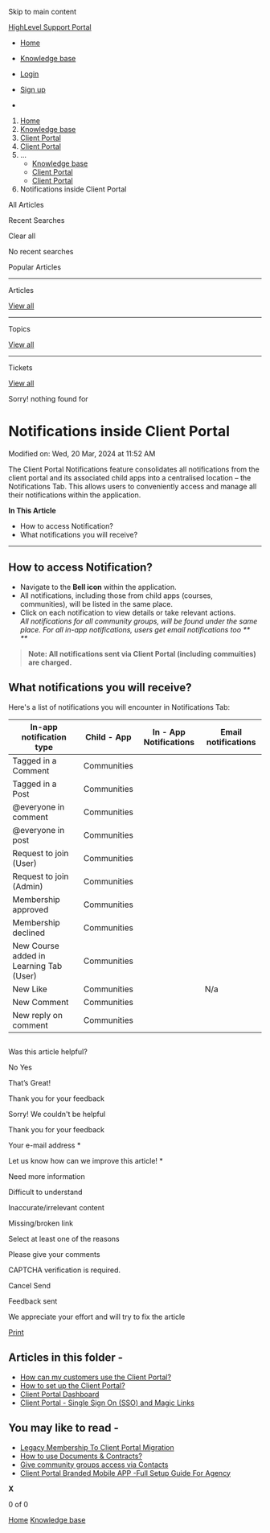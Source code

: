Skip to main content

[ HighLevel Support Portal ](https://help.gohighlevel.com)

  * [ Home ](/support/home)
  * [ Knowledge base ](/support/solutions)

  * [Login](/support/login)
  * [Sign up](/support/signup)
  * 

  1. [Home](/support/home)
  2. [Knowledge base](/support/solutions)
  3. [Client Portal](/support/solutions/155000000004)
  4. [Client Portal](/support/solutions/folders/155000000015)
  5. ... 
     * [Knowledge base](/support/solutions)
     * [Client Portal](/support/solutions/155000000004)
     * [Client Portal](/support/solutions/folders/155000000015)
  6. Notifications inside Client Portal

All  Articles 

Recent Searches

Clear all

No recent searches

Popular Articles

* * *

Articles

[View all](/support/search/solutions)

* * *

Topics

[View all](/support/search/topics)

* * *

Tickets

[View all](/support/search/tickets)

Sorry! nothing found for   

# Notifications inside Client Portal

Modified on: Wed, 20 Mar, 2024 at 11:52 AM

The Client Portal Notifications feature consolidates all notifications from the client portal and its associated child apps into a centralised location – the Notifications Tab. This allows users to conveniently access and manage all their notifications within the application. 

**In This Article**

  * How to access Notification?
  * What notifications you will receive?

* * *

## How to access Notification?

  * Navigate to the **Bell icon** within the application.
  * All notifications, including those from child apps (courses, communities), will be listed in the same place.
  * Click on each notification to view details or take relevant actions.  
_All notifications for all community groups, will be found under the same place. For all in-app notifications, users get email notifications too_ _**  
**_

> **Note: All notifications sent via Client Portal (including commuities) are charged.**  
> 

##   

## What notifications you will receive?

Here's a list of notifications you will encounter in Notifications Tab:  

In-app notification type| Child - App| In - App Notifications| Email notifications  
---|---|---|---  
Tagged in a Comment| Communities| |   
Tagged in a Post| Communities| |   
@everyone  in comment | Communities| |   
@everyone  in post | Communities| |   
Request to join (User)| Communities| |   
Request to join (Admin)| Communities| |   
Membership approved| Communities| |   
Membership declined| Communities| |   
New Course added in Learning Tab (User)| Communities| |   
New Like| Communities| | N/a  
New Comment| Communities| |   
New reply on comment| Communities| |   

##   

##   

Was this article helpful?

No  Yes 

That’s Great!

Thank you for your feedback

Sorry! We couldn't be helpful

Thank you for your feedback

Your e-mail address *

Let us know how can we improve this article! *

Need more information 

Difficult to understand 

Inaccurate/irrelevant content 

Missing/broken link 

Select at least one of the reasons 

Please give your comments 

CAPTCHA verification is required. 

Cancel  Send 

Feedback sent

We appreciate your effort and will try to fix the article

[Print](javascript:print\(\))

## Articles in this folder -

  * [How can my customers use the Client Portal?](/support/solutions/articles/155000000197-how-can-my-customers-use-the-client-portal-)
  * [How to set up the Client Portal?](/support/solutions/articles/155000000193-how-to-set-up-the-client-portal-)
  * [Client Portal Dashboard](/support/solutions/articles/155000001205-client-portal-dashboard)
  * [Client Portal - Single Sign On (SSO) and Magic Links](/support/solutions/articles/155000001667-client-portal-single-sign-on-sso-and-magic-links)

## You may like to read -

  * [Legacy Membership To Client Portal Migration](/support/solutions/articles/155000002045-legacy-membership-to-client-portal-migration)
  * [How to use Documents & Contracts?](/support/solutions/articles/155000000594-how-to-use-documents-contracts-)
  * [Give community groups access via Contacts](/support/solutions/articles/155000003383-give-community-groups-access-via-contacts)
  * [Client Portal Branded Mobile APP -Full Setup Guide For Agency](/support/solutions/articles/155000002617-client-portal-branded-mobile-app-full-setup-guide-for-agency)

**X**

0 of 0 []()

[Home](/support/home) [Knowledge base](/support/solutions)
